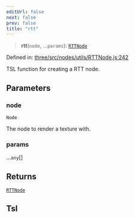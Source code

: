 ```yaml
---
editUrl: false
next: false
prev: false
title: "rtt"
---
```


> **rtt**(`node`, ...`params`): [`RTTNode`](/reference/threewebgpu/classes/rttnode/)

Defined in: [three/src/nodes/utils/RTTNode.js:242](https://github.com/DefinitelyMaybe/three-i18n/blob/fa57b79433d1c349ffb23a78727299c8d4190136/three/src/nodes/utils/RTTNode.js#L242)

TSL function for creating a RTT node.

## Parameters

### node

`Node`

The node to render a texture with.

### params

...`any`[]

## Returns

[`RTTNode`](/reference/threewebgpu/classes/rttnode/)

## Tsl
